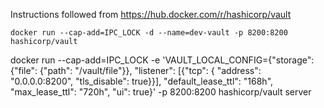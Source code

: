 

Instructions followed from https://hub.docker.com/r/hashicorp/vault


```
docker run --cap-add=IPC_LOCK -d --name=dev-vault -p 8200:8200 hashicorp/vault
```

docker run --cap-add=IPC_LOCK -e 'VAULT_LOCAL_CONFIG={"storage": {"file": {"path": "/vault/file"}}, "listener": [{"tcp": { "address": "0.0.0.0:8200", "tls_disable": true}}], "default_lease_ttl": "168h", "max_lease_ttl": "720h", "ui": true}' -p 8200:8200 hashicorp/vault server

